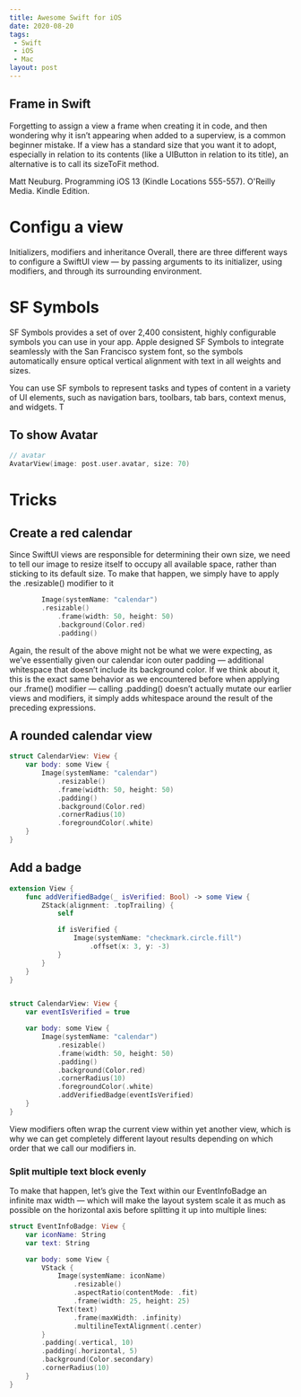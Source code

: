 ```yaml
---
title: Awesome Swift for iOS
date: 2020-08-20
tags:
 - Swift
 - iOS
 - Mac
layout: post
---
```


## Frame in Swift

Forgetting to assign a view a frame when creating it in code, and then wondering why it isn’t appearing when added to a superview, is a common beginner mistake. If a view has a standard size that you want it to adopt, especially in relation to its contents (like a UIButton in relation to its title), an alternative is to call its sizeToFit method.

Matt Neuburg. Programming iOS 13 (Kindle Locations 555-557). O'Reilly Media. Kindle Edition. 


# Configu a view 
Initializers, modifiers and inheritance
Overall, there are three different ways to configure a SwiftUI view — by passing arguments to its initializer, using modifiers, and through its surrounding environment.


# SF Symbols
SF Symbols provides a set of over 2,400 consistent, highly configurable symbols you can use in your app. Apple designed SF Symbols to integrate seamlessly with the San Francisco system font, so the symbols automatically ensure optical vertical alignment with text in all weights and sizes.

You can use SF symbols to represent tasks and types of content in a variety of UI elements, such as navigation bars, toolbars, tab bars, context menus, and widgets. T



## To show Avatar
```swift
// avatar
AvatarView(image: post.user.avatar, size: 70)
```

# Tricks

## Create a red calendar
Since SwiftUI views are responsible for determining their own size, we need to tell our image to resize itself to occupy all available space, rather than sticking to its default size. To make that happen, we simply have to apply the .resizable() modifier to it

```swift
        Image(systemName: "calendar")
        .resizable()
            .frame(width: 50, height: 50)
            .background(Color.red)
            .padding()
```
Again, the result of the above might not be what we were expecting, as we’ve essentially given our calendar icon outer padding — additional whitespace that doesn’t include its background color. If we think about it, this is the exact same behavior as we encountered before when applying our .frame() modifier — calling .padding() doesn’t actually mutate our earlier views and modifiers, it simply adds whitespace around the result of the preceding expressions.

## A rounded calendar view

```swift
struct CalendarView: View {
    var body: some View {
        Image(systemName: "calendar")
            .resizable()
            .frame(width: 50, height: 50)
            .padding()
            .background(Color.red)
            .cornerRadius(10)
            .foregroundColor(.white)
    }
}
```

## Add a badge

```swift
extension View {
    func addVerifiedBadge(_ isVerified: Bool) -> some View {
        ZStack(alignment: .topTrailing) {
            self

            if isVerified {
                Image(systemName: "checkmark.circle.fill")
                    .offset(x: 3, y: -3)
            }
        }
    }
}


struct CalendarView: View {
    var eventIsVerified = true

    var body: some View {
        Image(systemName: "calendar")
            .resizable()
            .frame(width: 50, height: 50)
            .padding()
            .background(Color.red)
            .cornerRadius(10)
            .foregroundColor(.white)
            .addVerifiedBadge(eventIsVerified)
    }
}
```

View modifiers often wrap the current view within yet another view, which is why we can get completely different layout results depending on which order that we call our modifiers in.


### Split multiple text block evenly
To make that happen, let’s give the Text within our EventInfoBadge an infinite max width — which will make the layout system scale it as much as possible on the horizontal axis before splitting it up into multiple lines:
```swift
struct EventInfoBadge: View {
    var iconName: String
    var text: String

    var body: some View {
        VStack {
            Image(systemName: iconName)
                .resizable()
                .aspectRatio(contentMode: .fit)
                .frame(width: 25, height: 25)
            Text(text)
                .frame(maxWidth: .infinity)
                .multilineTextAlignment(.center)
        }
        .padding(.vertical, 10)
        .padding(.horizontal, 5)
        .background(Color.secondary)
        .cornerRadius(10)
    }
}
```
